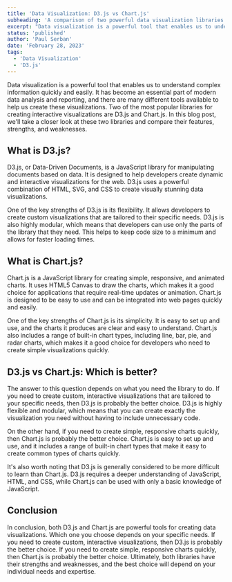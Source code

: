 ```yaml
---
title: 'Data Visualization: D3.js vs Chart.js'
subheading: 'A comparison of two powerful data visualization libraries'
excerpt: "Data visualization is a powerful tool that enables us to understand complex information quickly and easily. It has become an essential part of modern data analysis and reporting, and there are many different tools available to help us create these visualizations. Two of the most popular libraries for creating interactive visualizations are D3.js and Chart.js. In this blog post, we'll take a closer look at these two libraries and compare their features, strengths, and weaknesses."
status: 'published'
author: 'Paul Serban'
date: 'February 28, 2023'
tags:
  - 'Data Visualization'
  - 'D3.js'
---
```


Data visualization is a powerful tool that enables us to understand complex information quickly and easily. It has become an essential part of modern data analysis and reporting, and there are many different tools available to help us create these visualizations. Two of the most popular libraries for creating interactive visualizations are D3.js and Chart.js. In this blog post, we'll take a closer look at these two libraries and compare their features, strengths, and weaknesses.

## What is D3.js?

D3.js, or Data-Driven Documents, is a JavaScript library for manipulating documents based on data. It is designed to help developers create dynamic and interactive visualizations for the web. D3.js uses a powerful combination of HTML, SVG, and CSS to create visually stunning data visualizations.

One of the key strengths of D3.js is its flexibility. It allows developers to create custom visualizations that are tailored to their specific needs. D3.js is also highly modular, which means that developers can use only the parts of the library that they need. This helps to keep code size to a minimum and allows for faster loading times.

## What is Chart.js?

Chart.js is a JavaScript library for creating simple, responsive, and animated charts. It uses HTML5 Canvas to draw the charts, which makes it a good choice for applications that require real-time updates or animation. Chart.js is designed to be easy to use and can be integrated into web pages quickly and easily.

One of the key strengths of Chart.js is its simplicity. It is easy to set up and use, and the charts it produces are clear and easy to understand. Chart.js also includes a range of built-in chart types, including line, bar, pie, and radar charts, which makes it a good choice for developers who need to create simple visualizations quickly.

## D3.js vs Chart.js: Which is better?

The answer to this question depends on what you need the library to do. If you need to create custom, interactive visualizations that are tailored to your specific needs, then D3.js is probably the better choice. D3.js is highly flexible and modular, which means that you can create exactly the visualization you need without having to include unnecessary code.

On the other hand, if you need to create simple, responsive charts quickly, then Chart.js is probably the better choice. Chart.js is easy to set up and use, and it includes a range of built-in chart types that make it easy to create common types of charts quickly.

It's also worth noting that D3.js is generally considered to be more difficult to learn than Chart.js. D3.js requires a deeper understanding of JavaScript, HTML, and CSS, while Chart.js can be used with only a basic knowledge of JavaScript.

## Conclusion

In conclusion, both D3.js and Chart.js are powerful tools for creating data visualizations. Which one you choose depends on your specific needs. If you need to create custom, interactive visualizations, then D3.js is probably the better choice. If you need to create simple, responsive charts quickly, then Chart.js is probably the better choice. Ultimately, both libraries have their strengths and weaknesses, and the best choice will depend on your individual needs and expertise.
